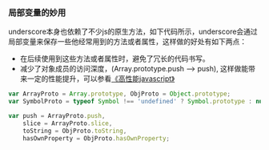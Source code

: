 ### 局部变量的妙用
underscore本身也依赖了不少js的原生方法，如下代码所示，underscore会通过局部变量来保存一些他经常用到的方法或者属性，这样做的好处有如下两点：

- 在后续使用到这些方法或者属性时，避免了冗长的代码书写。
- 减少了对象成员的访问深度，(Array.prototype.push --> push), 这样做能带来一定的性能提升，可以参看[《高性能javascript》](https://book.douban.com/subject/5362856/)

```js
var ArrayProto = Array.prototype, ObjProto = Object.prototype;
var SymbolProto = typeof Symbol !== 'undefined' ? Symbol.prototype : null;

var push = ArrayProto.push,
    slice = ArrayProto.slice,
    toString = ObjProto.toString,
    hasOwnProperty = ObjProto.hasOwnProperty;
```